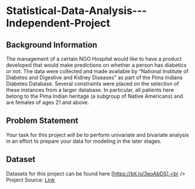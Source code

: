 # Statistical-Data-Analysis---Independent-Project

## Background Information<br />
The management of a certain NGO Hospital would like to have a product developed that
would make predictions on whether a person has diabetics or not.
The data were collected and made available by “National Institute of Diabetes and
Digestive and Kidney Diseases” as part of the Pima Indians Diabetes Database. Several
constraints were placed on the selection of these instances from a larger database. In
particular, all patients here belong to the Pima Indian heritage (a subgroup of Native
Americans) and are females of ages 21 and above.

## Problem Statement<br />
Your task for this project will be to perform univariate and bivariate analysis in an effort to
prepare your data for modeling in the later stages.

## Dataset<br />
Datasets for this project can be found here [https://bit.ly/3eoAbDS].<br />
Project Source: [Link](https://www.kaggle.com/datasets/kandij/diabetes-dataset)
